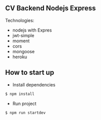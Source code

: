## CV Backend Nodejs Express

Technologies:

- nodejs with Expres
- jwt-simple
- moment
- cors
- mongoose
- heroku

## How to start up

- Install dependencies
```bash
$ npm install
```
- Run project
```bash
$ npm run startdev
```